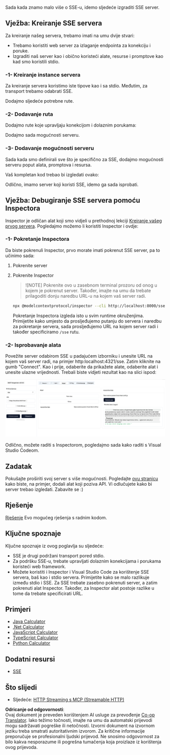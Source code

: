 <!--
CO_OP_TRANSLATOR_METADATA:
{
  "original_hash": "d90ca3d326c48fab2ac0ebd3a9876f59",
  "translation_date": "2025-07-04T19:09:22+00:00",
  "source_file": "03-GettingStarted/05-sse-server/README.md",
  "language_code": "hr"
}
-->
Sada kada znamo malo više o SSE-u, idemo sljedeće izgraditi SSE server.

## Vježba: Kreiranje SSE servera

Za kreiranje našeg servera, trebamo imati na umu dvije stvari:

- Trebamo koristiti web server za izlaganje endpointa za konekciju i poruke.
- Izgraditi naš server kao i obično koristeći alate, resurse i promptove kao kad smo koristili stdio.

### -1- Kreiranje instance servera

Za kreiranje servera koristimo iste tipove kao i sa stdio. Međutim, za transport trebamo odabrati SSE.

Dodajmo sljedeće potrebne rute.

### -2- Dodavanje ruta

Dodajmo rute koje upravljaju konekcijom i dolaznim porukama:

Dodajmo sada mogućnosti serveru.

### -3- Dodavanje mogućnosti serveru

Sada kada smo definirali sve što je specifično za SSE, dodajmo mogućnosti serveru poput alata, promptova i resursa.

Vaš kompletan kod trebao bi izgledati ovako:

Odlično, imamo server koji koristi SSE, idemo ga sada isprobati.

## Vježba: Debugiranje SSE servera pomoću Inspectora

Inspector je odličan alat koji smo vidjeli u prethodnoj lekciji [Kreiranje vašeg prvog servera](/03-GettingStarted/01-first-server/README.md). Pogledajmo možemo li koristiti Inspector i ovdje:

### -1- Pokretanje Inspectora

Da biste pokrenuli Inspector, prvo morate imati pokrenut SSE server, pa to učinimo sada:

1. Pokrenite server

1. Pokrenite Inspector

    > ![NOTE]
    > Pokrenite ovo u zasebnom terminal prozoru od onog u kojem je pokrenut server. Također, imajte na umu da trebate prilagoditi donju naredbu URL-u na kojem vaš server radi.

    ```sh
    npx @modelcontextprotocol/inspector --cli http://localhost:8000/sse --method tools/list
    ```

    Pokretanje Inspectora izgleda isto u svim runtime okruženjima. Primijetite kako umjesto da prosljeđujemo putanju do servera i naredbu za pokretanje servera, sada prosljeđujemo URL na kojem server radi i također specificiramo `/sse` rutu.

### -2- Isprobavanje alata

Povežite server odabirom SSE u padajućem izborniku i unesite URL na kojem vaš server radi, na primjer http:localhost:4321/sse. Zatim kliknite na gumb "Connect". Kao i prije, odaberite da prikažete alate, odaberite alat i unesite ulazne vrijednosti. Trebali biste vidjeti rezultat kao na slici ispod:

![SSE Server running in inspector](../../../../translated_images/sse-inspector.d86628cc597b8fae807a31d3d6837842f5f9ee1bcc6101013fa0c709c96029ad.hr.png)

Odlično, možete raditi s Inspectorom, pogledajmo sada kako raditi s Visual Studio Codeom.

## Zadatak

Pokušajte proširiti svoj server s više mogućnosti. Pogledajte [ovu stranicu](https://api.chucknorris.io/) kako biste, na primjer, dodali alat koji poziva API. Vi odlučujete kako bi server trebao izgledati. Zabavite se :)

## Rješenje

[Rješenje](./solution/README.md) Evo mogućeg rješenja s radnim kodom.

## Ključne spoznaje

Ključne spoznaje iz ovog poglavlja su sljedeće:

- SSE je drugi podržani transport pored stdio.
- Za podršku SSE-u, trebate upravljati dolaznim konekcijama i porukama koristeći web framework.
- Možete koristiti i Inspector i Visual Studio Code za korištenje SSE servera, baš kao i stdio servera. Primijetite kako se malo razlikuje između stdio i SSE. Za SSE trebate zasebno pokrenuti server, a zatim pokrenuti alat Inspector. Također, za Inspector alat postoje razlike u tome da trebate specificirati URL.

## Primjeri

- [Java Calculator](../samples/java/calculator/README.md)
- [.Net Calculator](../../../../03-GettingStarted/samples/csharp)
- [JavaScript Calculator](../samples/javascript/README.md)
- [TypeScript Calculator](../samples/typescript/README.md)
- [Python Calculator](../../../../03-GettingStarted/samples/python)

## Dodatni resursi

- [SSE](https://developer.mozilla.org/en-US/docs/Web/API/Server-sent_events)

## Što slijedi

- Sljedeće: [HTTP Streaming s MCP (Streamable HTTP)](../06-http-streaming/README.md)

**Odricanje od odgovornosti**:  
Ovaj dokument je preveden korištenjem AI usluge za prevođenje [Co-op Translator](https://github.com/Azure/co-op-translator). Iako težimo točnosti, imajte na umu da automatski prijevodi mogu sadržavati pogreške ili netočnosti. Izvorni dokument na izvornom jeziku treba smatrati autoritativnim izvorom. Za kritične informacije preporučuje se profesionalni ljudski prijevod. Ne snosimo odgovornost za bilo kakva nesporazume ili pogrešna tumačenja koja proizlaze iz korištenja ovog prijevoda.
